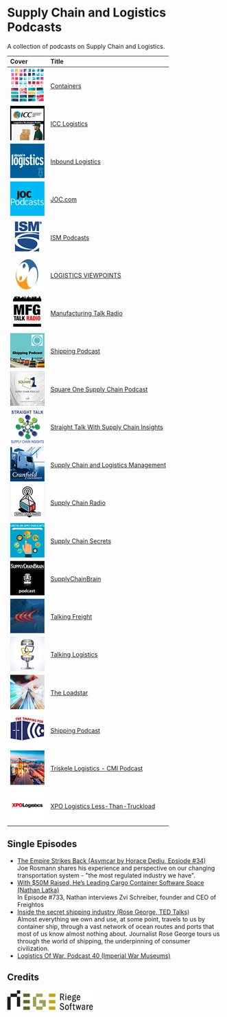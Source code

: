 # Supply Chain and Logistics Podcasts

A collection of podcasts on Supply Chain and Logistics.

| Cover | Title |
| :--- |:---|
| ![Containers](cover/containers.png) | [Containers](https://soundcloud.com/containersfmg "Containers") |
| ![ICC Logistics](cover/icc-logistics.png) | [ICC Logistics](https://soundcloud.com/containersfmg "ICC Logistics") |
| ![Inbound Logistics](cover/inbound-logistics.png) | [Inbound Logistics](http://www.inboundlogistics.com/cms/podcast "Inbound Logistics") |
| ![JOC.com ](cover/joc.png) | [JOC.com](https://soundcloud.com/the-journal-of-commerce "JOC.com") |
| ![ISM Podcasts](cover/ism-podcasts.png) | [ISM Podcasts](https://www.instituteforsupplymanagement.org/Podcasts "ISM Podcasts") |
| ![LOGISTICS VIEWPOINTS](cover/logistics-viewpoints.png) | [LOGISTICS VIEWPOINTS](https://logisticsviewpoints.com/resources/webcasts "LOGISTICS VIEWPOINTS") |
| ![Manufacturing Talk Radio](cover/manufacturing-talk-radio.png) | [Manufacturing Talk Radio](http://mfgtalkradio.com "Manufacturing Talk Radio") |
| ![Shipping Podcast](cover/shipping-podcast.png) | [Shipping Podcast](http://shippingpodcast.com "Shipping Podcast") |
| ![Square One Supply Chain Podcast](cover/square-one-supply-chain-podcast.png) | [Square One Supply Chain Podcast](https://www.investcalgaryregion.ca/square-one-supply-chain-podcast "Square One Supply Chain Podcast") |
| ![Straight Talk With Supply Chain Insights](cover/straight-talk-with-supply-chain-insights.png) | [Straight Talk With Supply Chain Insights](https://itunes.apple.com/us/podcast/straight-talk-supply-chain/id664901377 "Straight Talk With Supply Chain Insights") |
| ![Supply Chain and Logistics Management](cover/supply-chain-and-logistics-management.png) | [Supply Chain and Logistics Management](https://itunes.apple.com/itunes-u/supply-chain-logistics-management/id447339850 "Supply Chain and Logistics Management") |
| ![Supply Chain Radio](cover/supply-chain-radio.png) | [Supply Chain Radio](https://itunes.apple.com/de/podcast/supply-chain-radio/id983423048 "Supply Chain Radio") |
| ![Supply Chain Secrets](cover/supply-chain-secrets.png) | [Supply Chain Secrets](http://www.logisticsbureau.com/podcasts/ "Supply Chain Secrets") |
| ![SupplyChainBrain](cover/supplychainbrain.png) | [SupplyChainBrain](https://itunes.apple.com/us/podcast/the-supplychainbrain-podcast/id898142329 "SupplyChainBrain") |
| ![Talking Freight](cover/talking-freight.png) | [Talking Freight](http://cerasis.com/video-talking-freight "Talking Freight") |
| ![Talking Logistics](cover/talking-logistics.png) | [Talking Logistics](https://talkinglogistics.com "Talking Logistics") |
| ![The Loadstar](cover/the-loadstar.png) | [The Loadstar](https://soundcloud.com/the-loadstar "The Loadstar") |
| ![The Shipping Pod](cover/the-shipping-pod.png) | [Shipping Podcast](http://shippingpodcast.com "Shipping Podcast") | The Shipping Pod | http://theshippingpod.libsyn.com |
| ![Triskele Logistics - CMI Podcast](cover/triskele-logistics.png) | [Triskele Logistics - CMI Podcast](https://soundcloud.com/user-380624060 "Triskele Logistics - CMI Podcast") |
| ![XPO Logistics Less-Than-Truckload](cover/xpo-logistics.png) | [XPO Logistics Less-Than-Truckload](https://itunes.apple.com/us/podcast/xpo-logistics-less-than-truckload/id1095360303 "XPO Logistics Less-Than-Truckload") |

## Single Episodes

* [The Empire Strikes Back (Asymcar by Horace Dediu, Epsiode #34)](http://5by5.tv/asymcar/34)  
Joe Rosmann shares his experience and perspective on our changing transportation system - "the most regulated industry we have".
* [With $50M Raised, He’s Leading Cargo Container Software Space (Nathan Latka)](http://nathanlatka.com/thetop733)  
In Episode #733, Nathan interviews Zvi Schreiber, founder and CEO of Freightos
* [Inside the secret shipping industry (Rose George, TED Talks)](https://www.ted.com/talks/rose_george_inside_the_secret_shipping_industry)  
Almost everything we own and use, at some point, travels to us by container ship, through a vast network of ocean routes and ports that most of us know almost nothing about. Journalist Rose George tours us through the world of shipping, the underpinning of consumer civilization.
* [Logistics Of War, Podcast 40 (Imperial War Museums)](http://www.iwm.org.uk/history/podcasts/voices-of-the-first-world-war/podcast-40-logistics-of-war)

## Credits

<a href="https://www.riege.com" title="Riege Software"><img src="riege-software.png" width="200" height="46" alt="Riege Software"></a>